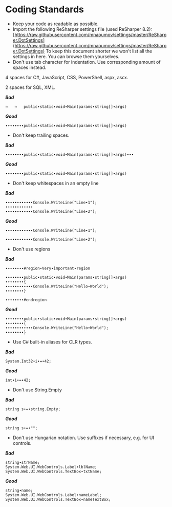 # Coding Standards

- Keep your code as readable as possible.
- Import the following ReSharper settings file (used ReSharper 8.2): [https://raw.githubusercontent.com/mnaoumov/settings/master/ReSharper.DotSettings](https://raw.githubusercontent.com/mnaoumov/settings/master/ReSharper.DotSettings)
To keep this document shorter we won't list all the settings in here. You can browse them yourselves.
- Don't use tab character for indentation. Use corresponding amount of spaces instead.

4 spaces for C#, JavaScript, CSS, PowerShell, aspx, ascx.

2 spaces for SQL, XML.

***Bad***

    →   →   public∙static∙void∙Main(params∙string[]∙args)

***Good***

    ∙∙∙∙∙∙∙∙public∙static∙void∙Main(params∙string[]∙args)
- Don't keep trailing spaces.

***Bad***

    ∙∙∙∙∙∙∙∙public∙static∙void∙Main(params∙string[]∙args)∙∙∙

***Good***

    ∙∙∙∙∙∙∙∙public∙static∙void∙Main(params∙string[]∙args)

- Don't keep whitespaces in an empty line

***Bad***

    ∙∙∙∙∙∙∙∙∙∙∙∙Console.WriteLine("Line∙1");
    ∙∙∙∙∙∙∙∙∙∙∙∙
    ∙∙∙∙∙∙∙∙∙∙∙∙Console.WriteLine("Line∙2");

***Good***

    ∙∙∙∙∙∙∙∙∙∙∙∙Console.WriteLine("Line∙1");
    
    ∙∙∙∙∙∙∙∙∙∙∙∙Console.WriteLine("Line∙2");

- Don't use regions

***Bad***

    ∙∙∙∙∙∙∙∙#region∙Very∙important∙region

    ∙∙∙∙∙∙∙∙public∙static∙void∙Main(params∙string[]∙args)
    ∙∙∙∙∙∙∙∙{
    ∙∙∙∙∙∙∙∙∙∙∙∙Console.WriteLine("Hello∙World");
    ∙∙∙∙∙∙∙∙}

    ∙∙∙∙∙∙∙∙#endregion

***Good***

    ∙∙∙∙∙∙∙∙public∙static∙void∙Main(params∙string[]∙args)
    ∙∙∙∙∙∙∙∙{
    ∙∙∙∙∙∙∙∙∙∙∙∙Console.WriteLine("Hello∙World");
    ∙∙∙∙∙∙∙∙}


- Use C# built-in aliases for CLR types.

***Bad***

    System.Int32∙i∙=∙42;

***Good***

    int∙i∙=∙42;

- Don't use String.Empty

***Bad***
    
    string s∙=∙string.Empty;

***Good***

    string s∙=∙"";

- Don't use Hungarian notation. Use suffixes if necessary, e.g. for UI controls.

***Bad***

    string∙strName;
    System.Web.UI.WebControls.Label∙lblName;
    System.Web.UI.WebControls.TextBox∙txtName;

***Good***

    string∙name;
    System.Web.UI.WebControls.Label∙nameLabel;
    System.Web.UI.WebControls.TextBox∙nameTextBox;